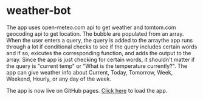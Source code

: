 # weather-bot
The app uses open-meteo.com api to get weather and tomtom.com geocoding api to get location. The bubble are populated from an array. When the user enters a query, the query is added to the arraythe app runs through a lot if conditional checks to see if the query includes certain words and if so, exicutes the corresponding function, and adds the output to the array. Since the app is just checking for certain words, it shouldn't matter if the query is "current temp" or "What is the temperature currently?". The app can give weather info about Current, Today, Tomorrow, Week, Weekend, Hourly, or any day of the week.

The app is now live on GitHub pages. [Click here](https://www.ryanmontville.com/weather-bot/) to load the app.
